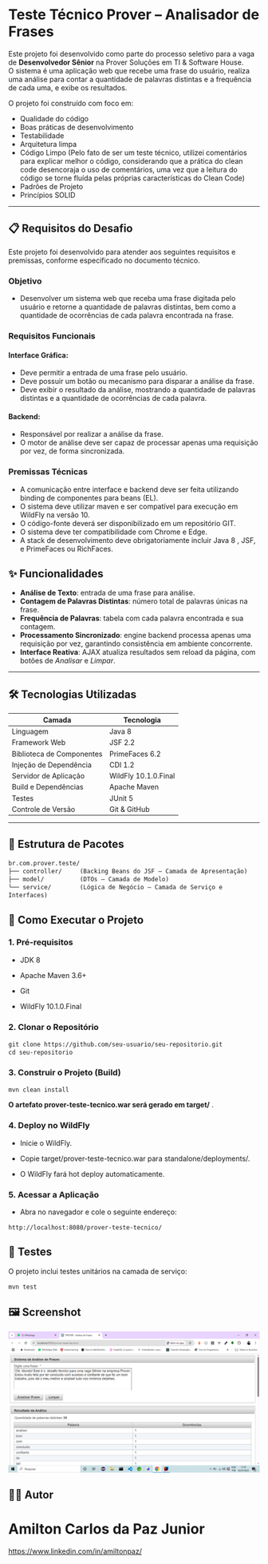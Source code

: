 # Teste Técnico Prover – Analisador de Frases

Este projeto foi desenvolvido como parte do processo seletivo para a vaga de **Desenvolvedor Sênior** na Prover Soluções em TI & Software House.  
O sistema é uma aplicação web que recebe uma frase do usuário, realiza uma análise para contar a quantidade de palavras distintas e a frequência de cada uma, e exibe os resultados.

O projeto foi construído com foco em:
- Qualidade do código
- Boas práticas de desenvolvimento
- Testabilidade
- Arquitetura limpa
- Código Limpo (Pelo fato de ser um teste técnico, utilizei comentários para explicar melhor o código, considerando que a prática do clean code desencoraja o uso de comentários, uma vez    que a leitura do código se torne fluída pelas próprias características do Clean Code)
- Padrões de Projeto
- Princípios SOLID

---

## 📋 Requisitos do Desafio

Este projeto foi desenvolvido para atender aos seguintes requisitos e premissas, conforme especificado no documento técnico.

### Objetivo

- Desenvolver um sistema web que receba uma frase digitada pelo usuário e retorne a quantidade de palavras distintas, bem como a quantidade de ocorrências de cada palavra encontrada na frase.

### Requisitos Funcionais

#### Interface Gráfica:
- Deve permitir a entrada de uma frase pelo usuário.
- Deve possuir um botão ou mecanismo para disparar a análise da frase.
- Deve exibir o resultado da análise, mostrando a quantidade de palavras distintas e a quantidade de ocorrências de cada palavra.

#### Backend:
- Responsável por realizar a análise da frase.
- O motor de análise deve ser capaz de processar apenas uma requisição por vez, de forma sincronizada.

### Premissas Técnicas

- A comunicação entre interface e backend deve ser feita utilizando binding de componentes para beans (EL).
- O sistema deve utilizar maven e ser compatível para execução em WildFly na versão 10.
- O código-fonte deverá ser disponibilizado em um repositório GIT.
- O sistema deve ter compatibilidade com Chrome e Edge.
- A stack de desenvolvimento deve obrigatoriamente incluir Java 8 , JSF, e PrimeFaces ou RichFaces.

## ✨ Funcionalidades

- **Análise de Texto**: entrada de uma frase para análise.
- **Contagem de Palavras Distintas**: número total de palavras únicas na frase.
- **Frequência de Palavras**: tabela com cada palavra encontrada e sua contagem.
- **Processamento Sincronizado**: engine backend processa apenas uma requisição por vez, garantindo consistência em ambiente concorrente.
- **Interface Reativa**: AJAX atualiza resultados sem reload da página, com botões de *Analisar* e *Limpar*.

---

## 🛠️ Tecnologias Utilizadas

| Camada                   | Tecnologia                                 |
|--------------------------|--------------------------------------------|
| Linguagem                | Java 8                                     |
| Framework Web            | JSF 2.2                                    |
| Biblioteca de Componentes| PrimeFaces 6.2                             |
| Injeção de Dependência   | CDI 1.2                                    |
| Servidor de Aplicação    | WildFly 10.1.0.Final                       |
| Build e Dependências     | Apache Maven                              |
| Testes                   | JUnit 5                                    |
| Controle de Versão       | Git & GitHub                               |

---

## 📂 Estrutura de Pacotes

```text
br.com.prover.teste/
├── controller/     (Backing Beans do JSF – Camada de Apresentação)
├── model/          (DTOs – Camada de Modelo)
└── service/        (Lógica de Negócio – Camada de Serviço e Interfaces)
```
## 🚀 Como Executar o Projeto

### 1. Pré-requisitos

- JDK 8

- Apache Maven 3.6+

- Git

- WildFly 10.1.0.Final

### 2. Clonar o Repositório
```text
git clone https://github.com/seu-usuario/seu-repositorio.git
cd seu-repositorio
```

### 3. Construir o Projeto (Build)

```text
mvn clean install
```

**O artefato prover-teste-tecnico.war será gerado em target/** .

### 4. Deploy no WildFly

- Inicie o WildFly.

- Copie target/prover-teste-tecnico.war para standalone/deployments/.

- O WildFly fará hot deploy automaticamente.

### 5. Acessar a Aplicação
   
- Abra no navegador e cole o seguinte endereço:
```text
http://localhost:8080/prover-teste-tecnico/
```

## 🧪 Testes

O projeto inclui testes unitários na camada de serviço:

```test
mvn test
```
## 🖼️ Screenshot

![img.png](img.png)

## 👨‍💻 Autor
# Amilton Carlos da Paz Junior

https://www.linkedin.com/in/amiltonpaz/
